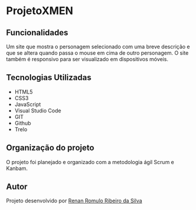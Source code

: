 # ProjetoXMEN

## Funcionalidades
Um site que mostra o personagem selecionado com uma breve descrição e que se altera quando passa o mouse em cima de outro personagem. O site também é responsivo para ser visualizado em dispositivos móveis.

## Tecnologias Utilizadas
- HTML5
- CSS3
- JavaScript
- Visual Studio Code
- GIT
- Github
- Trelo

## Organização do projeto

O projeto foi planejado e organizado com a metodologia ágil Scrum e Kanbam.

## Autor

Projeto desenvolvido por [Renan Romulo Ribeiro da Silva](https://github.com/RenanSlv)

